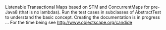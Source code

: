 Listenable Transactional Maps based on STM and ConcurrentMaps for pre-Java8 (that is no lambdas).
Run the test cases in subclasses of AbstractTest to understand the basic concept.
Creating the documentation is in progress ...
For the time being see http://www.objectscape.org/candide
